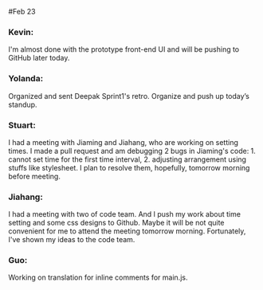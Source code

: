 #Feb 23

### Kevin:
I'm almost done with the prototype front-end UI and will be pushing to GitHub later today.

### Yolanda:
Organized and sent Deepak Sprint1's retro. Organize and push up today’s standup.

### Stuart:
I had a meeting with Jiaming and Jiahang, who are working on setting times. I made a pull request and am debugging 2 bugs in Jiaming's code: 1. cannot set time for the first time interval, 2. adjusting arrangement using stuffs like stylesheet. I plan to resolve them, hopefully, tomorrow morning before meeting. 

### Jiahang:
I had a meeting with two of code team. And I push my work about time setting and some css designs to Github. Maybe it will be not quite convenient for me to attend the meeting tomorrow morning. Fortunately, I've shown my ideas to the code team.

### Guo:
Working on translation for inline comments for main.js.